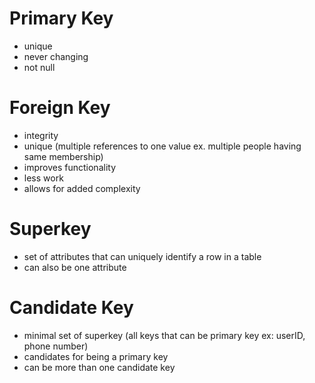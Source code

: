 # Primary Key
- unique
- never changing
- not null

# Foreign Key
- integrity
- unique (multiple references to one value ex. multiple people having same membership)
- improves functionality
- less work
- allows for added complexity
# Superkey
- set of attributes that can uniquely identify a row in a table 
- can also be one attribute
# Candidate Key
- minimal set of superkey (all keys that can be primary key ex: userID, phone number)
- candidates for being a primary key
- can be more than one candidate key
